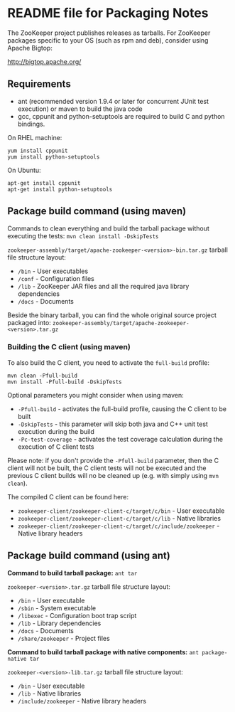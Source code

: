 # README file for Packaging Notes

The ZooKeeper project publishes releases as tarballs.  For ZooKeeper packages
specific to your OS (such as rpm and deb), consider using Apache Bigtop:

http://bigtop.apache.org/


## Requirements

- ant (recommended version 1.9.4 or later for concurrent JUnit test execution) or maven to build the java code
- gcc, cppunit and python-setuptools are required to build C and python bindings.

On RHEL machine:

```
yum install cppunit
yum install python-setuptools
```

On Ubuntu:

```
apt-get install cppunit
apt-get install python-setuptools
```


## Package build command (using maven)

Commands to clean everything and build the tarball package without executing the tests: `mvn clean install -DskipTests`


`zookeeper-assembly/target/apache-zookeeper-<version>-bin.tar.gz` tarball file structure layout:

- `/bin`    - User executables
- `/conf`   - Configuration files
- `/lib`    - ZooKeeper JAR files and all the required java library dependencies
- `/docs`   - Documents
  
Beside the binary tarball, you can find the whole original source project packaged into: 
`zookeeper-assembly/target/apache-zookeeper-<version>.tar.gz`


### Building the C client (using maven)

To also build the C client, you need to activate the `full-build` profile:
 
```
mvn clean -Pfull-build
mvn install -Pfull-build -DskipTests
```

Optional parameters you might consider when using maven:
-  `-Pfull-build`         -   activates the full-build profile, causing the C client to be built
-  `-DskipTests`          -   this parameter will skip both java and C++ unit test execution during the build
-  `-Pc-test-coverage`    -   activates the test coverage calculation during the execution of C client tests

Please note: if you don't provide the `-Pfull-build` parameter, then the C client will not be built, the C client tests
will not be executed and the previous C client builds will no be cleaned up (e.g. with simply using `mvn clean`).

The compiled C client can be found here: 
- `zookeeper-client/zookeeper-client-c/target/c/bin`                 - User executable
- `zookeeper-client/zookeeper-client-c/target/c/lib`                 - Native libraries
- `zookeeper-client/zookeeper-client-c/target/c/include/zookeeper`   - Native library headers


## Package build command (using ant)

**Command to build tarball package:** `ant tar`

`zookeeper-<version>.tar.gz` tarball file structure layout:

- `/bin`              - User executable
- `/sbin`             - System executable
- `/libexec`          - Configuration boot trap script
- `/lib`              - Library dependencies
- `/docs`             - Documents
- `/share/zookeeper`  - Project files


**Command to build tarball package with native components:** `ant package-native tar`

`zookeeper-<version>-lib.tar.gz` tarball file structure layout:

- `/bin`                 - User executable
- `/lib`                 - Native libraries
- `/include/zookeeper`   - Native library headers

